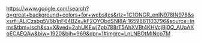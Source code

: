https://www.google.com/search?q=great+background+colors+for+websites&rlz=1C1ONGR_enIN978IN978&sxsrf=ALiCzsbg5V6b1nF64BZeJkF2OYObdSNI8A:1659881103796&source=lnms&tbm=isch&sa=X&ved=2ahUKEwjZpb788rT5AhXVBt4KHVcjBj0Q_AUoAXoECAEQAw&biw=1920&bih=969&dpr=1#imgrc=LnLNBOtMINcp7M